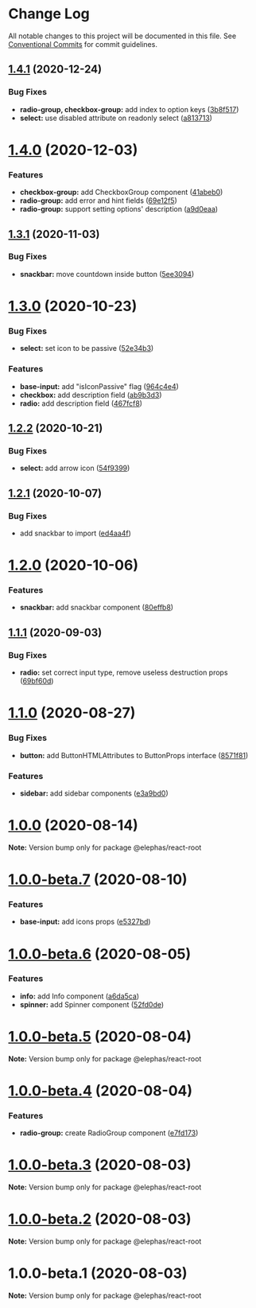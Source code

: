 # Change Log

All notable changes to this project will be documented in this file.
See [Conventional Commits](https://conventionalcommits.org) for commit guidelines.

## [1.4.1](https://github.com/cft-group/elephas-react/compare/v1.4.0...v1.4.1) (2020-12-24)


### Bug Fixes

* **radio-group, checkbox-group:** add index to option keys ([3b8f517](https://github.com/cft-group/elephas-react/commit/3b8f51742467b197c8b716a70e47ae5060b46870))
* **select:** use disabled attribute on readonly select ([a813713](https://github.com/cft-group/elephas-react/commit/a813713e42fc464c1b9befcdc5781214a8f827df))





# [1.4.0](https://github.com/cft-group/elephas-react/compare/v1.3.1...v1.4.0) (2020-12-03)


### Features

* **checkbox-group:** add CheckboxGroup component ([41abeb0](https://github.com/cft-group/elephas-react/commit/41abeb08a1bf9ce159c3e473163f36f7baf6cd27))
* **radio-group:** add error and hint fields ([69e12f5](https://github.com/cft-group/elephas-react/commit/69e12f5c1aed748fa407c6255cd6ee4b104cbb8a))
* **radio-group:** support setting options' description ([a9d0eaa](https://github.com/cft-group/elephas-react/commit/a9d0eaa2d93ab45288bb8c4ae1a73d48412d537f))





## [1.3.1](https://github.com/cft-group/elephas-react/compare/v1.3.0...v1.3.1) (2020-11-03)


### Bug Fixes

* **snackbar:** move countdown inside button ([5ee3094](https://github.com/cft-group/elephas-react/commit/5ee30942f3d024e9337f6e59e56635a4aab6e2ad))





# [1.3.0](https://github.com/cft-group/elephas-react/compare/v1.2.2...v1.3.0) (2020-10-23)


### Bug Fixes

* **select:** set icon to be passive ([52e34b3](https://github.com/cft-group/elephas-react/commit/52e34b331c4bfe917bfffd264d6d6925e2419bdb))


### Features

* **base-input:** add "isIconPassive" flag ([964c4e4](https://github.com/cft-group/elephas-react/commit/964c4e48a3b6c4e991601321a4c56eb2524c1c14))
* **checkbox:** add description field ([ab9b3d3](https://github.com/cft-group/elephas-react/commit/ab9b3d30785d09b3e5abc9fd99ec506224b0f667))
* **radio:** add description field ([467fcf8](https://github.com/cft-group/elephas-react/commit/467fcf87e6244cdba18fe2d67ca1f7cf6adf382d))





## [1.2.2](https://github.com/cft-group/elephas-react/compare/v1.2.1...v1.2.2) (2020-10-21)


### Bug Fixes

* **select:** add arrow icon ([54f9399](https://github.com/cft-group/elephas-react/commit/54f93991a374230fd879345c56808da984fd2f9d))





## [1.2.1](https://github.com/cft-group/elephas-react/compare/v1.2.0...v1.2.1) (2020-10-07)


### Bug Fixes

* add snackbar to import ([ed4aa4f](https://github.com/cft-group/elephas-react/commit/ed4aa4f5a7806c15bdf4ebb81becc115db242b29))





# [1.2.0](https://github.com/cft-group/elephas-react/compare/v1.1.1...v1.2.0) (2020-10-06)


### Features

* **snackbar:** add snackbar component ([80effb8](https://github.com/cft-group/elephas-react/commit/80effb81c8bceb36972e3962231a80a2c3a27664))





## [1.1.1](https://github.com/cft-group/elephas-react/compare/v1.1.0...v1.1.1) (2020-09-03)


### Bug Fixes

* **radio:** set correct input type, remove useless destruction props ([69bf60d](https://github.com/cft-group/elephas-react/commit/69bf60d5f486248f4600e16c0c3607616876e365))





# [1.1.0](https://github.com/cft-group/elephas-react/compare/v1.0.0...v1.1.0) (2020-08-27)


### Bug Fixes

* **button:** add ButtonHTMLAttributes to ButtonProps interface ([8571f81](https://github.com/cft-group/elephas-react/commit/8571f817b1de469469150c5cb7d59b797bd0db45))


### Features

* **sidebar:** add sidebar components ([e3a9bd0](https://github.com/cft-group/elephas-react/commit/e3a9bd002aecc3b11d90d790583d4f8aaeccc58b))





# [1.0.0](https://github.com/cft-group/elephas-react/compare/v1.0.0-beta.7...v1.0.0) (2020-08-14)

**Note:** Version bump only for package @elephas/react-root





# [1.0.0-beta.7](https://github.com/cft-group/elephas-react/compare/v1.0.0-beta.6...v1.0.0-beta.7) (2020-08-10)


### Features

* **base-input:** add icons props ([e5327bd](https://github.com/cft-group/elephas-react/commit/e5327bdf5a9e2f9e5da7ac89cf345bfa7af50c03))





# [1.0.0-beta.6](https://github.com/cft-group/elephas-react/compare/v1.0.0-beta.5...v1.0.0-beta.6) (2020-08-05)


### Features

* **info:** add Info component ([a6da5ca](https://github.com/cft-group/elephas-react/commit/a6da5caecfc552f7b0d78b46c5695e1045a3ac38))
* **spinner:** add Spinner component ([52fd0de](https://github.com/cft-group/elephas-react/commit/52fd0de12cb3e37a8f8c7fed1c7feee5ebf2fea1))





# [1.0.0-beta.5](https://github.com/cft-group/elephas-react/compare/v1.0.0-beta.4...v1.0.0-beta.5) (2020-08-04)

**Note:** Version bump only for package @elephas/react-root





# [1.0.0-beta.4](https://github.com/cft-group/elephas-react/compare/v1.0.0-beta.3...v1.0.0-beta.4) (2020-08-04)


### Features

* **radio-group:** create RadioGroup component ([e7fd173](https://github.com/cft-group/elephas-react/commit/e7fd1734d5779b5091be2364eb04a24559383b97))





# [1.0.0-beta.3](https://github.com/cft-group/elephas-react/compare/v1.0.0-beta.2...v1.0.0-beta.3) (2020-08-03)

**Note:** Version bump only for package @elephas/react-root





# [1.0.0-beta.2](https://github.com/cft-group/elephas-react/compare/v1.0.0-beta.1...v1.0.0-beta.2) (2020-08-03)

**Note:** Version bump only for package @elephas/react-root





# 1.0.0-beta.1 (2020-08-03)

**Note:** Version bump only for package @elephas/react-root
